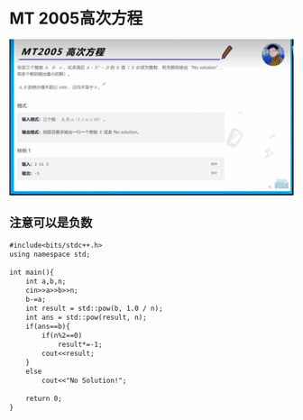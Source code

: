 # MT 2005高次方程
![题目](../../image/MT2005.png "高次方程")

## 注意可以是负数


```
#include<bits/stdc++.h> 
using namespace std;

int main(){
	int a,b,n;
	cin>>a>>b>>n;
	b-=a;
	int result = std::pow(b, 1.0 / n); 
	int ans = std::pow(result, n);
	if(ans==b){
		if(n%2==0)
			result*=-1;
		cout<<result;
	}	
	else
		cout<<"No Solution!";
	
	return 0;
}

```

